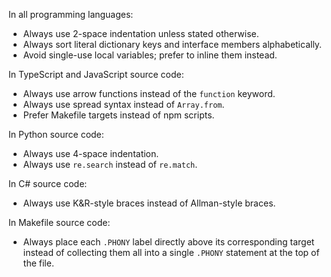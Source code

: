 In all programming languages:

- Always use 2-space indentation unless stated otherwise.
- Always sort literal dictionary keys and interface members alphabetically.
- Avoid single-use local variables; prefer to inline them instead.

In TypeScript and JavaScript source code:

- Always use arrow functions instead of the `function` keyword.
- Always use spread syntax instead of `Array.from`.
- Prefer Makefile targets instead of npm scripts.

In Python source code:

- Always use 4-space indentation.
- Always use `re.search` instead of `re.match`.

In C# source code:

- Always use K&R-style braces instead of Allman-style braces.

In Makefile source code:

- Always place each `.PHONY` label directly above its corresponding target instead of collecting them all into a single `.PHONY` statement at the top of the file.
